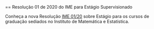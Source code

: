== Resolução 01 de 2020 do IME para Estágio Supervisionado

Conheça a nova Resolução [IME 01/20][estagio] sobre Estágio para os cursos de graduação sediados no Instituto de Matemática e Estatística.

[estagio]:/files/Resoluo_01_2020_Estgio_no_obrigatrio_Assinada.pdf
